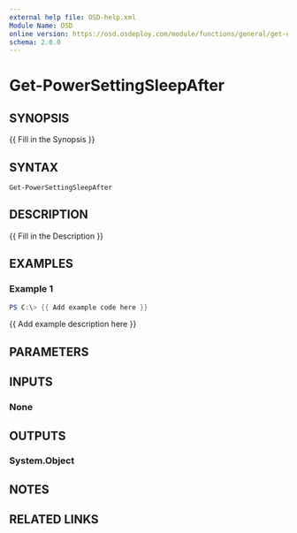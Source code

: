 ```yaml
---
external help file: OSD-help.xml
Module Name: OSD
online version: https://osd.osdeploy.com/module/functions/general/get-osdpower
schema: 2.0.0
---
```


# Get-PowerSettingSleepAfter

## SYNOPSIS
{{ Fill in the Synopsis }}

## SYNTAX

```
Get-PowerSettingSleepAfter
```

## DESCRIPTION
{{ Fill in the Description }}

## EXAMPLES

### Example 1
```powershell
PS C:\> {{ Add example code here }}
```

{{ Add example description here }}

## PARAMETERS

## INPUTS

### None

## OUTPUTS

### System.Object
## NOTES

## RELATED LINKS
